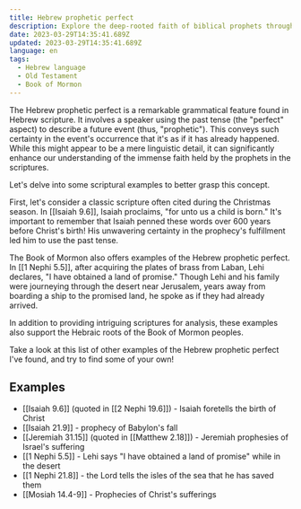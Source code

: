 ```yaml
---
title: Hebrew prophetic perfect
description: Explore the deep-rooted faith of biblical prophets through the lens of the Hebrew Prophetic Perfect, a unique linguistic feature in scriptures.
date: 2023-03-29T14:35:41.689Z
updated: 2023-03-29T14:35:41.689Z
language: en
tags:
  - Hebrew language
  - Old Testament
  - Book of Mormon
---
```


The Hebrew prophetic perfect is a remarkable grammatical feature found in Hebrew scripture. It involves a speaker using the past tense (the "perfect" aspect) to describe a future event (thus, "prophetic"). This conveys such certainty in the event's occurrence that it's as if it has already happened. While this might appear to be a mere linguistic detail, it can significantly enhance our understanding of the immense faith held by the prophets in the scriptures.

Let's delve into some scriptural examples to better grasp this concept.

First, let's consider a classic scripture often cited during the Christmas season. In [[Isaiah 9.6]], Isaiah proclaims, "for unto us a child is born." It's important to remember that Isaiah penned these words over 600 years before Christ's birth! His unwavering certainty in the prophecy's fulfillment led him to use the past tense.

The Book of Mormon also offers examples of the Hebrew prophetic perfect. In [[1 Nephi 5.5]], after acquiring the plates of brass from Laban, Lehi declares, "I have obtained a land of promise." Though Lehi and his family were journeying through the desert near Jerusalem, years away from boarding a ship to the promised land, he spoke as if they had already arrived.

In addition to providing intriguing scriptures for analysis, these examples also support the Hebraic roots of the Book of Mormon peoples.

Take a look at this list of other examples of the Hebrew prophetic perfect I've found, and try to find some of your own!

## Examples

- [[Isaiah 9.6]] (quoted in [[2 Nephi 19.6]]) - Isaiah foretells the birth of Christ
- [[Isaiah 21.9]] - prophecy of Babylon's fall
- [[Jeremiah 31.15]] (quoted in [[Matthew 2.18]]) - Jeremiah prophesies of Israel's suffering
- [[1 Nephi 5.5]] - Lehi says "I have obtained a land of promise" while in the desert
- [[1 Nephi 21.8]] - the Lord tells the isles of the sea that he has saved them
- [[Mosiah 14.4-9]] - Prophecies of Christ's sufferings
